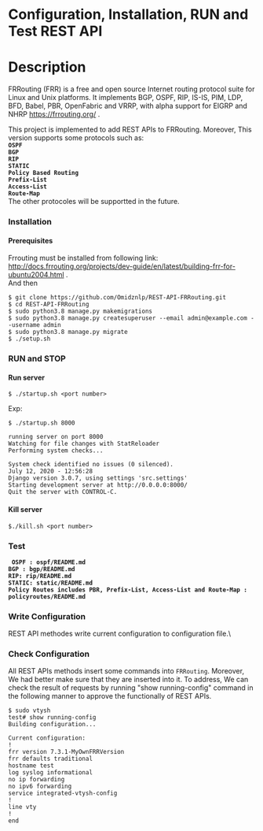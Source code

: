 
# Configuration, Installation,  RUN and Test REST API
# Description 
FRRouting (FRR) is a free and open source Internet routing protocol suite for Linux and Unix platforms. It implements BGP, OSPF, RIP, IS-IS, PIM, LDP, BFD, Babel, PBR, OpenFabric and VRRP, with alpha support for EIGRP and NHRP https://frrouting.org/ . 

This project is implemented to add REST APIs to FRRouting. Moreover, This version supports some protocols such as:\
**`OSPF`**\
**`BGP `**\
**`RIP`**\
**`STATIC`**\
**`Policy Based Routing`** \
**`Prefix-List`** \
**`Access-List`**   
**`Route-Map`** \
The other protocoles will be supportted in the future.

### Installation

#### Prerequisites

Frrouting must be installed from following link:\
http://docs.frrouting.org/projects/dev-guide/en/latest/building-frr-for-ubuntu2004.html . \
And then
```
$ git clone https://github.com/Omidznlp/REST-API-FRRouting.git
$ cd REST-API-FRRouting
$ sudo python3.8 manage.py makemigrations
$ sudo python3.8 manage.py createsuperuser --email admin@example.com --username admin
$ sudo python3.8 manage.py migrate
$ ./setup.sh
```
### RUN and STOP

#### Run server

```
$ ./startup.sh <port number>
```
Exp:

```
$ ./startup.sh 8000

running server on port 8000
Watching for file changes with StatReloader
Performing system checks...

System check identified no issues (0 silenced).
July 12, 2020 - 12:56:28
Django version 3.0.7, using settings 'src.settings'
Starting development server at http://0.0.0.0:8000/
Quit the server with CONTROL-C.

```

#### Kill server

```
$./kill.sh <port number>
```

### Test
**` OSPF : ospf/README.md`**\
**`BGP : bgp/README.md`**\
**`RIP: rip/README.md`**\
**`STATIC: static/README.md`**\
**`Policy Routes includes PBR, Prefix-List, Access-List and Route-Map : policyroutes/README.md`**

### Write Configuration
REST API methodes write current configuration to configuration file.\

### Check Configuration
All REST APIs methods insert some commands into `FRRouting`. Moreover, We had better make sure that they are inserted into it. To address, We can check the result of requests by running "show running-config" command in the following manner
to approve the functionally of REST APIs.
```
$ sudo vtysh
test# show running-config
Building configuration...

Current configuration:
!
frr version 7.3.1-MyOwnFRRVersion
frr defaults traditional
hostname test
log syslog informational
no ip forwarding
no ipv6 forwarding
service integrated-vtysh-config
!
line vty
!
end
```